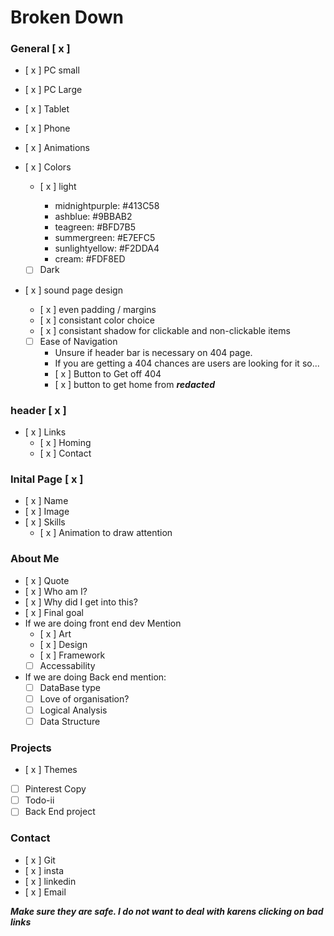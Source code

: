 # Broken Down

### General [ x ]

- [ x ] PC small

- [ x ] PC Large
- [ x ] Tablet
- [ x ] Phone
- [ x ] Animations

- [ x ] Colors

  - [ x ] light

    - midnightpurple: #413C58
    - ashblue: #9BBAB2
    - teagreen: #BFD7B5
    - summergreen: #E7EFC5
    - sunlightyellow: #F2DDA4
    - cream: #FDF8ED

  - [ ] Dark

- [ x ] sound page design
  - [ x ] even padding / margins
  - [ x ] consistant color choice
  - [ x ] consistant shadow for clickable and non-clickable items
  - [ ] Ease of Navigation
    - Unsure if header bar is necessary on 404 page.
    - If you are getting a 404 chances are users are looking for it so...
    - [ x ] Button to Get off 404
    - [ x ] button to get home from **_redacted_**

### header [ x ]

- [ x ] Links
  - [ x ] Homing
  - [ x ] Contact

### Inital Page [ x ]

- [ x ] Name
- [ x ] Image
- [ x ] Skills
  - [ x ] Animation to draw attention

### About Me

- [ x ] Quote
- [ x ] Who am I?
- [ x ] Why did I get into this?
- [ x ] Final goal
- If we are doing front end dev Mention
  - [ x ] Art
  - [ x ] Design
  - [ x ] Framework
  - [ ] Accessability
- If we are doing Back end mention:
  - [ ] DataBase type
  - [ ] Love of organisation?
  - [ ] Logical Analysis
  - [ ] Data Structure

### Projects

- [ x ] Themes
- [ ] Pinterest Copy
- [ ] Todo-ii
- [ ] Back End project

### Contact

- [ x ] Git
- [ x ] insta
- [ x ] linkedin
- [ x ] Email

**_Make sure they are safe. I do not want to deal with karens clicking on bad links_**
